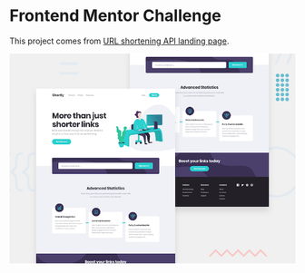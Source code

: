 # Frontend Mentor Challenge

This project comes from [URL shortening API landing page](https://www.frontendmentor.io/challenges/url-shortening-api-landing-page-2ce3ob-G).

![preview](/starter_files/design/desktop-preview.jpg "URL shortening API landing page")